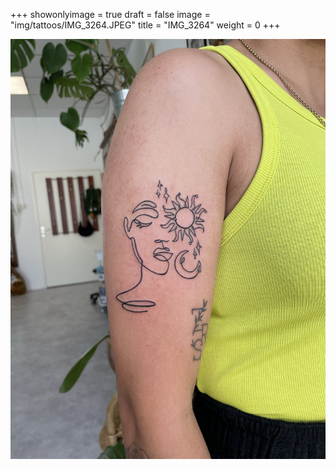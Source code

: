 +++
showonlyimage = true
draft = false
image = "img/tattoos/IMG_3264.JPEG"
title = "IMG_3264"
weight = 0
+++

![image](/img/tattoos/IMG_3264.JPEG)
